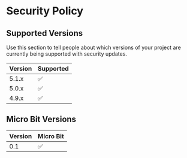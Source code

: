 # Security Policy

## Supported Versions

Use this section to tell people about which versions of your project are
currently being supported with security updates.

| Version | Supported          |
| ------- | ------------------ |
| 5.1.x   | :white_check_mark: |
| 5.0.x   | ✅                |
| 4.9.x     | :white_check_mark: |

## Micro Bit Versions
|Version|Micro Bit |
|------|---------  |
 0.1   |✅
